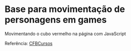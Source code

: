 # Base para movimentação de personagens em games

Movimentando o cubo vermelho na página com JavaScript

Referência: [CFBCursos](https://www.youtube.com/c/cfbcursos)